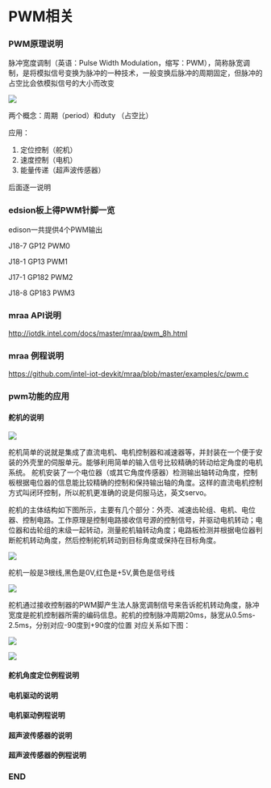 ﻿# PWM相关

### PWM原理说明

脉冲宽度调制（英语：Pulse Width Modulation，缩写：PWM），简称脉宽调制，是将模拟信号变换为脉冲的一种技术，一般变换后脉冲的周期固定，但脉冲的占空比会依模拟信号的大小而改变

![](http://www.chinabaike.com/uploads/allimg/140615/0022164C9-1.jpg)

两个概念：周期（period）和duty （占空比）

应用：
1. 定位控制（舵机）
2. 速度控制（电机）
3. 能量传递（超声波传感器）

后面逐一说明


### edsion板上得PWM针脚一览
edison一共提供4个PWM输出

J18-7 GP12 PWM0

J18-1 GP13 PWM1

J17-1 GP182 PWM2

J18-8 GP183 PWM3

### mraa API说明

http://iotdk.intel.com/docs/master/mraa/pwm_8h.html

### mraa 例程说明

https://github.com/intel-iot-devkit/mraa/blob/master/examples/c/pwm.c

### pwm功能的应用

#### 舵机的说明
![](https://encrypted-tbn0.gstatic.com/images?q=tbn:ANd9GcSQ9PZEr_2ZDRruNJIk3IRUumU0Vy86O-42IP8Yd1nxwdbxkSCXCA)



舵机简单的说就是集成了直流电机、电机控制器和减速器等，并封装在一个便于安装的外壳里的伺服单元。能够利用简单的输入信号比较精确的转动给定角度的电机系统。
舵机安装了一个电位器（或其它角度传感器）检测输出轴转动角度，控制板根据电位器的信息能比较精确的控制和保持输出轴的角度。这样的直流电机控制方式叫闭环控制，所以舵机更准确的说是伺服马达，英文servo。

舵机的主体结构如下图所示，主要有几个部分：外壳、减速齿轮组、电机、电位器、控制电路。工作原理是控制电路接收信号源的控制信号，并驱动电机转动；电位器和齿轮组的末级一起转动，测量舵机轴转动角度；电路板检测并根据电位器判断舵机转动角度，然后控制舵机转动到目标角度或保持在目标角度。


![](https://encrypted-tbn0.gstatic.com/images?q=tbn:ANd9GcQGBoqFSAy3lJuGLXybEsyswNd1eSjRXpVq95uZottB6YMWwPNI)

舵机一般是3根线,黑色是0V,红色是+5V,黄色是信号线


![](https://farm6.staticflickr.com/5526/14579181874_feb373a619_o.jpg)

舵机通过接收控制器的PWM脚产生法人脉宽调制信号来告诉舵机转动角度，脉冲宽度是舵机控制器所需的编码信息。舵机的控制脉冲周期20ms，脉宽从0.5ms-2.5ms，分别对应-90度到+90度的位置
对应关系如下图：

![](http://www.i-element.org/wp-content/uploads/2014/07/servoAnimation.gif)

![](https://farm6.staticflickr.com/5564/14580214232_8d87326832_o.jpg)

#### 舵机角度定位例程说明

#### 电机驱动的说明

#### 电机驱动例程说明

#### 超声波传感器的说明

#### 超声波传感器的例程说明

### END

